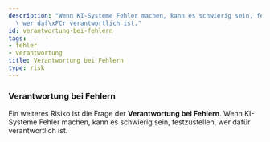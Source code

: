 ```yaml
---
description: "Wenn KI-Systeme Fehler machen, kann es schwierig sein, festzustellen,\
  \ wer daf\xFCr verantwortlich ist."
id: verantwortung-bei-fehlern
tags:
- fehler
- verantwortung
title: Verantwortung bei Fehlern
type: risk
---
```



### Verantwortung bei Fehlern

Ein weiteres Risiko ist die Frage der **Verantwortung bei Fehlern**. Wenn KI-Systeme Fehler machen, kann es schwierig sein, festzustellen, wer dafür verantwortlich ist.

